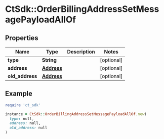 # CtSdk::OrderBillingAddressSetMessagePayloadAllOf

## Properties

| Name | Type | Description | Notes |
| ---- | ---- | ----------- | ----- |
| **type** | **String** |  | [optional] |
| **address** | [**Address**](Address.md) |  | [optional] |
| **old_address** | [**Address**](Address.md) |  | [optional] |

## Example

```ruby
require 'ct_sdk'

instance = CtSdk::OrderBillingAddressSetMessagePayloadAllOf.new(
  type: null,
  address: null,
  old_address: null
)
```

